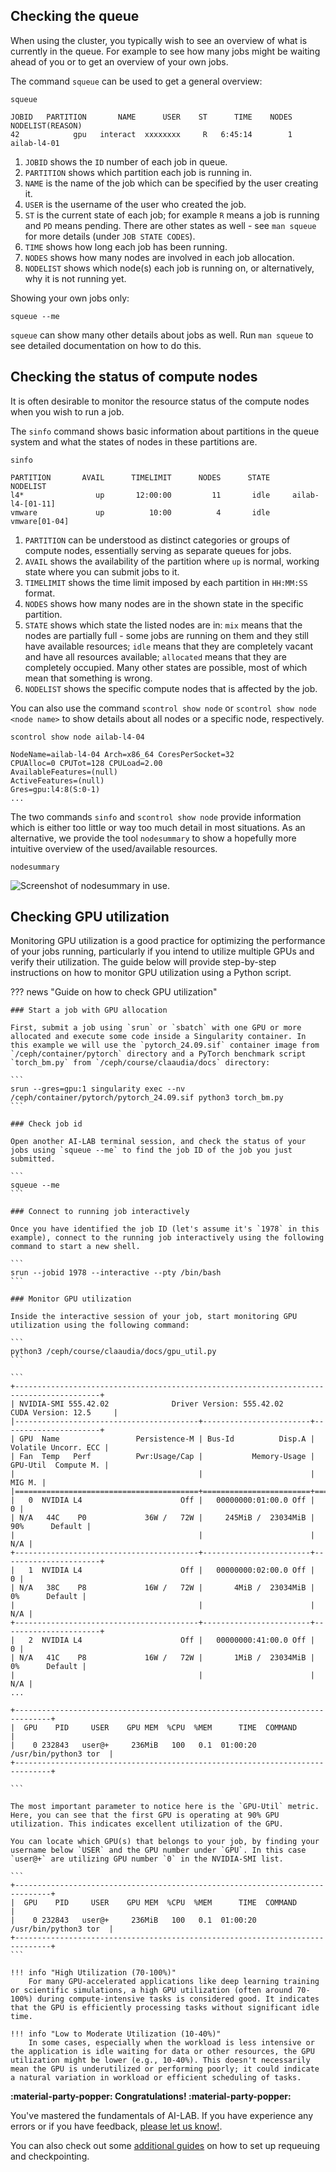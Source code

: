 ## Checking the queue

When using the cluster, you typically wish to see an overview of what is currently in the queue. For example to see how many jobs might be waiting ahead of you or to get an overview of your own jobs.

The command `squeue` can be used to get a general overview:

```
squeue

JOBID   PARTITION       NAME      USER    ST      TIME    NODES   NODELIST(REASON)
42            gpu   interact  xxxxxxxx     R   6:45:14        1        ailab-l4-01
```

1.  `JOBID` shows the `ID` number of each job in queue.
2.  `PARTITION` shows which partition each job is running in.
3.  `NAME` is the name of the job which can be specified by the user creating it.
4.  `USER` is the username of the user who created the job.
5.  `ST` is the current state of each job; for example `R` means a job is running and `PD` means pending. There are other states as well - see `man squeue` for more details (under `JOB STATE CODES`).
6.  `TIME` shows how long each job has been running.
7.  `NODES` shows how many nodes are involved in each job allocation.
8.  `NODELIST` shows which node(s) each job is running on, or alternatively, why it is not running yet.

 
Showing your own jobs only:

```
squeue --me
```

`squeue` can show many other details about jobs as well. Run `man squeue` to see detailed documentation on how to do this.


## Checking the status of compute nodes

It is often desirable to monitor the resource status of the compute nodes when you wish to run a job. 

The `sinfo` command shows basic information about partitions in the queue system and what the states of nodes in these partitions are.

```
sinfo
    
PARTITION       AVAIL      TIMELIMIT      NODES      STATE             NODELIST
l4*                up       12:00:00         11       idle     ailab-l4-[01-11]
vmware             up          10:00          4       idle        vmware[01-04]
```


1.  `PARTITION` can be understood as distinct categories or groups of compute nodes, essentially serving as separate queues for jobs.
2.  `AVAIL` shows the availability of the partition where `up` is normal, working state where you can submit jobs to it.
3.  `TIMELIMIT` shows the time limit imposed by each partition in `HH:MM:SS` format.
4.  `NODES` shows how many nodes are in the shown state in the specific partition.
5.  `STATE` shows which state the listed nodes are in: `mix` means that the nodes are partially full - some jobs are running on them and they still have available resources; `idle` means that they are completely vacant and have all resources available; `allocated` means that they are completely occupied. Many other states are possible, most of which mean that something is wrong.
6.  `NODELIST` shows the specific compute nodes that is affected by the job.

You can also use the command `scontrol show node` or `scontrol show node <node name>` to show details about all nodes or a specific node, respectively.

```
scontrol show node ailab-l4-04

NodeName=ailab-l4-04 Arch=x86_64 CoresPerSocket=32
CPUAlloc=0 CPUTot=128 CPULoad=2.00
AvailableFeatures=(null)
ActiveFeatures=(null)
Gres=gpu:l4:8(S:0-1)
...
```


The two commands `sinfo` and `scontrol show node` provide information which is either too little or way too much detail in most situations. As an alternative, we provide the tool `nodesummary` to show a hopefully more intuitive overview of the used/available resources.

```
nodesummary
```

![Screenshot of `nodesummary` in use.](/assets/img/ai-lab/nodesummary.png)

## Checking GPU utilization
Monitoring GPU utilization is a good practice for optimizing the performance of your jobs running, particularly if you intend to utilize multiple GPUs and verify their utilization. The guide below will provide step-by-step instructions on how to monitor GPU utilization using a Python script.

??? news "Guide on how to check GPU utilization"

    ### Start a job with GPU allocation

    First, submit a job using `srun` or `sbatch` with one GPU or more allocated and execute some code inside a Singularity container. In this example we will use the `pytorch_24.09.sif` container image from `/ceph/container/pytorch` directory and a PyTorch benchmark script `torch_bm.py` from `/ceph/course/claaudia/docs` directory:

    ```
    srun --gres=gpu:1 singularity exec --nv /ceph/container/pytorch/pytorch_24.09.sif python3 torch_bm.py
    ```

    ### Check job id

    Open another AI-LAB terminal session, and check the status of your jobs using `squeue --me` to find the job ID of the job you just submitted.

    ```
    squeue --me
    ```

    ### Connect to running job interactively

    Once you have identified the job ID (let's assume it's `1978` in this example), connect to the running job interactively using the following command to start a new shell.

    ```
    srun --jobid 1978 --interactive --pty /bin/bash
    ```

    ### Monitor GPU utilization

    Inside the interactive session of your job, start monitoring GPU utilization using the following command:

    ```
    python3 /ceph/course/claaudia/docs/gpu_util.py
    ```

    ```
    +-----------------------------------------------------------------------------------------+
    | NVIDIA-SMI 555.42.02              Driver Version: 555.42.02      CUDA Version: 12.5     |
    |-----------------------------------------+------------------------+----------------------+
    | GPU  Name                 Persistence-M | Bus-Id          Disp.A | Volatile Uncorr. ECC |
    | Fan  Temp   Perf          Pwr:Usage/Cap |           Memory-Usage | GPU-Util  Compute M. |
    |                                         |                        |               MIG M. |
    |=========================================+========================+======================|
    |   0  NVIDIA L4                      Off |   00000000:01:00.0 Off |                    0 |
    | N/A   44C    P0             36W /   72W |     245MiB /  23034MiB |     90%      Default |
    |                                         |                        |                  N/A |
    +-----------------------------------------+------------------------+----------------------+
    |   1  NVIDIA L4                      Off |   00000000:02:00.0 Off |                    0 |
    | N/A   38C    P8             16W /   72W |       4MiB /  23034MiB |      0%      Default |
    |                                         |                        |                  N/A |
    +-----------------------------------------+------------------------+----------------------+
    |   2  NVIDIA L4                      Off |   00000000:41:00.0 Off |                    0 |
    | N/A   41C    P8             16W /   72W |       1MiB /  23034MiB |      0%      Default |
    |                                         |                        |                  N/A |
    ...

    +------------------------------------------------------------------------------+
    |  GPU    PID     USER    GPU MEM  %CPU  %MEM      TIME  COMMAND               |
    |    0 232843   user@+     236MiB   100   0.1  01:00:20  /usr/bin/python3 tor  |
    +------------------------------------------------------------------------------+

    ```

    The most important parameter to notice here is the `GPU-Util` metric. Here, you can see that the first GPU is operating at 90% GPU utilization. This indicates excellent utilization of the GPU.

    You can locate which GPU(s) that belongs to your job, by finding your username below `USER` and the GPU number under `GPU`. In this case `user@+` are utilizing GPU number `0` in the NVIDIA-SMI list.

    ``` 
    +------------------------------------------------------------------------------+
    |  GPU    PID     USER    GPU MEM  %CPU  %MEM      TIME  COMMAND               |
    |    0 232843   user@+     236MiB   100   0.1  01:00:20  /usr/bin/python3 tor  |
    +------------------------------------------------------------------------------+
    ```

    !!! info "High Utilization (70-100%)"
        For many GPU-accelerated applications like deep learning training or scientific simulations, a high GPU utilization (often around 70-100%) during compute-intensive tasks is considered good. It indicates that the GPU is efficiently processing tasks without significant idle time.

    !!! info "Low to Moderate Utilization (10-40%)"
        In some cases, especially when the workload is less intensive or the application is idle waiting for data or other resources, the GPU utilization might be lower (e.g., 10-40%). This doesn't necessarily mean the GPU is underutilized or performing poorly; it could indicate a natural variation in workload or efficient scheduling of tasks.


**:material-party-popper: Congratulations! :material-party-popper:**

You've mastered the fundamentals of AI-LAB. If you have experience any errors or if you have feedback, [please let us know!](https://serviceportal.aau.dk/serviceportal?id=sc_cat_item&sys_id=a05e2fb4c3434610f0f3041ad001310e).

You can also check out some [additional guides](additional-guides.md) on how to set up requeuing and checkpointing.